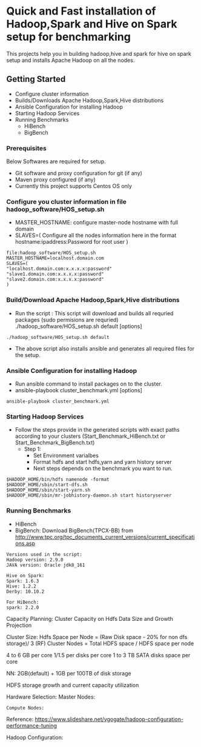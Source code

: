 # Quick and Fast installation of Hadoop,Spark and Hive on Spark setup for benchmarking

This projects help you in building hadoop,hive and spark for hive on spark setup and installs Apache Hadoop on all the nodes.


## Getting Started
 * Configure cluster information
 * Builds/Downloads Apache Hadoop,Spark,Hive distributions
 * Ansible Configuration for installing Hadoop
 * Starting Hadoop Services
 * Running Benchmarks
	 * HiBench
	 * BigBench


### Prerequisites
Below Softwares are required for setup.
 * Git software and proxy configuration for git (if any)
 * Maven proxy configured (if any)
 * Currently this project supports Centos OS only

### Configure you cluster information in file hadoop_software/HOS_setup.sh
 * MASTER_HOSTNAME: configure master-node hostname with full domain
 * SLAVES=(
 	Configure all the nodes information here in the format
	hostname:ipaddress:Password for root user
 )
 ```
 file:hadoop_software/HOS_setup.sh
MASTER_HOSTNAME=localhost.domain.com
SLAVES=(
"localhost.domain.com:x.x.x.x:password"
"slave1.domain.com:x.x.x.x:password"
"slave2.domain.com:x.x.x.x:password"
)
 ```

### Build/Download Apache Hadoop,Spark,Hive distributions
 * Run the script : This script will download and builds all requried packages (sudo permisions are requried)
	./hadoop_software/HOS_setup.sh default [options]
```
./hadoop_software/HOS_setup.sh default
```
 * The above script also installs ansible and generates all required files for the setup.

### Ansible Configuration for installing Hadoop
 * Run ansible command to install packages on to the cluster.
 * ansible-playbook cluster_benchmark.yml [options]
 ```
 ansible-playbook cluster_benchmark.yml
 ```

### Starting Hadoop Services
 * Follow the steps provide in the generated scripts with exact paths according to your clusters (Start_Benchmark_HiBench.txt or Start_Benchmark_BigBench.txt)
 	 * Step 1:
	 	 * Set Environment varialbes
		 * Format hdfs and start hdfs,yarn and yarn history server
		 * Next steps depends on the benchmark you want to run.
```
$HADOOP_HOME/bin/hdfs namenode -format
$HADOOP_HOME/sbin/start-dfs.sh
$HADOOP_HOME/sbin/start-yarn.sh
$HADOOP_HOME/sbin/mr-jobhistory-daemon.sh start historyserver
```
### Running Benchmarks
 * HiBench
 * BigBench: Download BigBench(TPCX-BB) from http://www.tpc.org/tpc_documents_current_versions/current_specifications.asp
```
Versions used in the script:
Hadoop version: 2.9.0
JAVA version: Oracle jdk8_161

Hive on Spark:
Spark: 1.6.3
Hive: 1.2.2
Derby: 10.10.2

For HiBench:
spark: 2.2.0

```


Capacity Planning:
Cluster Capacity on Hdfs Data Size and Growth Projection

Cluster Size:
  Hdfs Space per Node = (Raw Disk space - 20% for non dfs storage)/ 3 (RF)
  Cluster Nodes = Total HDFS space / HDFS space per node

  4 to 6 GB per core
  1/1.5 per disks per core
  1 to 3 TB SATA disks space per core

  NN:  2GB(default) + 1GB per 100TB of disk storage

  HDFS storage growth and current capacity utilization

Hardware Selection:
    Master Nodes:

    Compute Nodes:


Reference: https://www.slideshare.net/vgogate/hadoop-configuration-performance-tuning


Hadoop Configuration:

